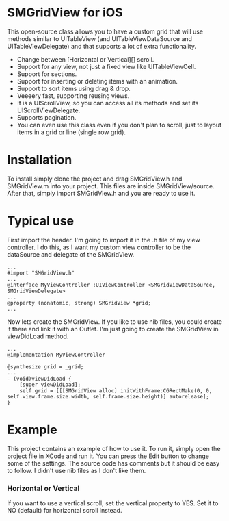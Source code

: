 SMGridView for iOS
====================

This open-source class allows you to have a custom grid that will use methods similar to UITableView (and UITableViewDataSource and UITableViewDelegate) and that supports a lot of extra functionality.

* Change between [Horizontal or Vertical][] scroll.
* Support for any view, not just a fixed view like UITableViewCell.
* Support for sections.
* Support for inserting or deleting items with an animation.
* Support to sort items using drag & drop.
* Veeeery fast, supporting reusing views.
* It is a UIScrollView, so you can access all its methods and set its UIScrollViewDelegate.
* Supports pagination.
* You can even use this class even if you don't plan to scroll, just to layout items in a grid or line (single row grid).

# Installation

To install simply clone the project and drag SMGridView.h and SMGridView.m into your project. This files are inside SMGridView/source. After that, simply import SMGridView.h and you are ready to use it. 

# Typical use

First import the header. I'm going to import it in the .h file of my view controller. I do this, as I want my custom view controller to be the dataSource and delegate of the SMGridView.

	...
    #import "SMGridView.h"
	...
	@interface MyViewController :UIViewController <SMGridViewDataSource, SMGridViewDelegate>
	...
	@property (nonatomic, strong) SMGridView *grid;
	...
	
Now lets create the SMGridView. If you like to use nib files, you could create it there and link it with an Outlet. I'm just going to create the SMGridView in viewDidLoad method.

	...
	@implementation MyViewController
	
	@synthesize grid = _grid;
	...
	- (void)viewDidLoad {
		[super viewDidLoad];
		self.grid = [[[SMGridView alloc] initWithFrame:CGRectMake(0, 0, self.view.frame.size.width, self.frame.size.height)] autorelease];
	}


# Example

This project contains an example of how to use it. To run it, simply open the project file in XCode and run it. You can press the Edit button to change some of the settings. The source code has comments but it should be easy to follow. I didn't use nib files as I don't like them.

### Horizontal or Vertical ###
If you want to use a vertical scroll, set the vertical property to YES. Set it to NO (default) for horizontal scroll instead.